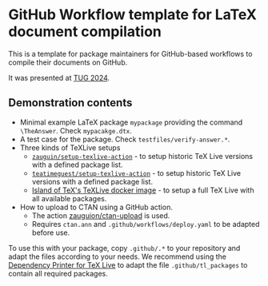 # GitHub Workflow template for LaTeX document compilation

This is a template for package maintainers for GitHub-based workflows to compile their documents on GitHub.

It was presented at [TUG 2024](https://www.tug.org/tug2024/).

## Demonstration contents

- Minimal example LaTeX package `mypackage` providing the command `\TheAnswer`. Check `mypacakge.dtx`.
- A test case for the package. Check `testfiles/verify-answer.*`.
- Three kinds of TeXLive setups
  - [`zauguin/setup-texlive-action`](https://github.com/zauguin/install-texlive) - to setup historic TeX Live versions with a defined package list.
  - [`teatimeguest/setup-texlive-action`](https://github.com/teatimeguest/setup-texlive-action) - to setup historic TeX Live versions with a defined package list.
  - [Island of TeX's TeXLive docker image](https://gitlab.com/islandoftex/images/texlive) - to setup a full TeX Live with all available packages.
- How to upload to CTAN using a GitHub action.
  - The action [zauguion/ctan-upload](https://github.com/zauguin/ctan-upload) is used.
  - Requires `ctan.ann` and `.github/workflows/deploy.yaml` to be adapted before use.

To use this with your package, copy `.github/.*` to your repository and adapt the files according to your needs.
We recommend using the [Dependency Printer for TeX Live](https://gitlab.com/islandoftex/texmf/depp) to adapt the file `.github/tl_packages` to contain all required packages.

